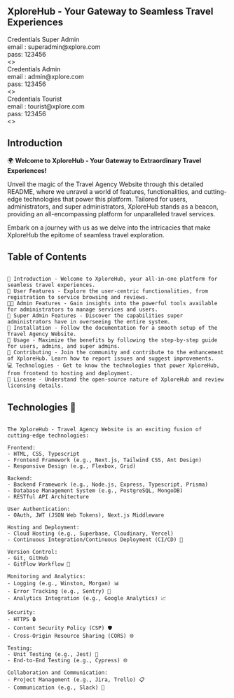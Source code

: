 <!DOCTYPE html>
<html lang="en">
<head>
    <meta charset="UTF-8">
    <meta name="viewport" content="width=device-width, initial-scale=1.0">
    <link rel="stylesheet" href="https://cdn.jsdelivr.net/npm/tailwindcss@2.2.19/dist/tailwind.min.css">
    <title>Your README Title</title>
</head>
<body class="bg-gray-200 p-4 mb-12">

   <div class=" bg-purple-900  py-9 px-6">
   <h2 class="text-4xl text-center my-4 pb-10">XploreHub - Your Gateway to Seamless Travel Experiences</h2>
  <div class="flex  md:flex-row gap-4">
  
 <div class="flex flex-row m-auto bg-gradient-to-r from-purple-700 via-purple-800 to-purple-900 p-6 gap-8 rounded-lg border-2 border-purple-500">
    <div class="my-auto">
      <div class="text-lg text-purple-300">Credentials Super Admin</div>
      <div class="text-2xl text-purple-100">email : superadmin@xplore.com</div>
      <div class="text-2xl text-purple-100">pass: 123456</div>
    </div>
    <div class="text-purple-300 my-auto bg-gradient-to-l from-purple-700 via-purple-800 to-purple-900 rounded-full p-4">
      <!-- <svg xmlns="http://www.w3.org/2000/svg" class="h-12 w-12" viewBox="0 0 20 20" fill="currentColor">
        <path d="M5.5 16a3.5 3.5 0 01-.369-6.98 4 4 0 117.753-1.977A4.5 4.5 0 1113.5 16h-8z" />
      </svg> -->
      <></>
    </div>
    
  </div>

 <div class="flex flex-row m-auto bg-gradient-to-r from-purple-700 via-purple-800 to-purple-900 p-6 gap-8 rounded-lg border-2 border-purple-500">
    <div class="my-auto">
      <div class="text-lg text-purple-300">Credentials Admin</div>
      <div class="text-2xl text-purple-100">email : admin@xplore.com </div>
      <div class="text-2xl text-purple-100">pass: 123456</div>
    </div>
    <div class="text-purple-300 my-auto bg-gradient-to-l from-purple-700 via-purple-800 to-purple-900 rounded-full p-4">
      <!-- <svg xmlns="http://www.w3.org/2000/svg" class="h-12 w-12" viewBox="0 0 20 20" fill="currentColor">
        <path d="M5.5 16a3.5 3.5 0 01-.369-6.98 4 4 0 117.753-1.977A4.5 4.5 0 1113.5 16h-8z" />
      </svg> -->
      <></>
    </div>
    
  </div>

 <div class="flex flex-row m-auto bg-gradient-to-r from-purple-700 via-purple-800 to-purple-900 p-6 gap-8 rounded-lg border-2 border-purple-500">
    <div class="my-auto">
      <div class="text-lg text-purple-300">Credentials Tourist</div>
      <div class="text-2xl text-purple-100">email : tourist@xplore.com</div>
      <div class="text-2xl text-purple-100">pass: 123456</div>
    </div>
    <div class="text-purple-300 my-auto bg-gradient-to-l from-purple-700 via-purple-800 to-purple-900 rounded-full p-4">
      <!-- <svg xmlns="http://www.w3.org/2000/svg" class="h-12 w-12" viewBox="0 0 20 20" fill="currentColor">
        <path d="M5.5 16a3.5 3.5 0 01-.369-6.98 4 4 0 117.753-1.977A4.5 4.5 0 1113.5 16h-8z" />
      </svg> -->
      <></>
    </div>
    
  </div>
  </div>


  </div>
</body>
</html>


<h2 class="text-4xl mt-5 font-bold">Introduction</h2>


🌍 **Welcome to XploreHub - Your Gateway to Extraordinary Travel Experiences!**

Unveil the magic of the Travel Agency Website through this detailed README, where we unravel a world of features, functionalities, and cutting-edge technologies that power this platform. Tailored for users, administrators, and super administrators, XploreHub stands as a beacon, providing an all-encompassing platform for unparalleled travel services.

Embark on a journey with us as we delve into the intricacies that make XploreHub the epitome of seamless travel exploration.


<h2 class="text-4xl mt-5 font-bold">Table of Contents</h2>

```

🚀 Introduction - Welcome to XploreHub, your all-in-one platform for seamless travel experiences.
👤 User Features - Explore the user-centric functionalities, from registration to service browsing and reviews.
👨‍💼 Admin Features - Gain insights into the powerful tools available for administrators to manage services and users.
🌟 Super Admin Features - Discover the capabilities super administrators have in overseeing the entire system.
🔧 Installation - Follow the documentation for a smooth setup of the Travel Agency Website.
📘 Usage - Maximize the benefits by following the step-by-step guide for users, admins, and super admins.
🤝 Contributing - Join the community and contribute to the enhancement of XploreHub. Learn how to report issues and suggest improvements.
💻 Technologies - Get to know the technologies that power XploreHub, from frontend to hosting and deployment.
📄 License - Understand the open-source nature of XploreHub and review licensing details.
```

<h2 class="text-4xl mt-5 font-bold">Technologies 🚀</h2>


```

The XploreHub - Travel Agency Website is an exciting fusion of cutting-edge technologies:

Frontend:
- HTML, CSS, Typescript
- Frontend Framework (e.g., Next.js, Tailwind CSS, Ant Design)
- Responsive Design (e.g., Flexbox, Grid)

Backend:
- Backend Framework (e.g., Node.js, Express, Typescript, Prisma)
- Database Management System (e.g., PostgreSQL, MongoDB)
- RESTful API Architecture

User Authentication:
- OAuth, JWT (JSON Web Tokens), Next.js Middleware

Hosting and Deployment:
- Cloud Hosting (e.g., Superbase, Cloudinary, Vercel)
- Continuous Integration/Continuous Deployment (CI/CD) 🔄

Version Control:
- Git, GitHub
- GitFlow Workflow 🌊

Monitoring and Analytics:
- Logging (e.g., Winston, Morgan) 📊
- Error Tracking (e.g., Sentry) 🚨
- Analytics Integration (e.g., Google Analytics) 📈

Security:
- HTTPS 🔒
- Content Security Policy (CSP) 🛡️
- Cross-Origin Resource Sharing (CORS) 🌐

Testing:
- Unit Testing (e.g., Jest) 🧪
- End-to-End Testing (e.g., Cypress) 🌐

Collaboration and Communication:
- Project Management (e.g., Jira, Trello) 📋
- Communication (e.g., Slack) 💬

```